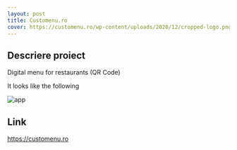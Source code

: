 ```yaml
---
layout: post
title: Customenu.ro
cover: https://customenu.ro/wp-content/uploads/2020/12/cropped-logo.png
---
```


## Descriere proiect
Digital menu for restaurants (QR Code)

It looks like the following

![app](https://customenu.ro/wp-content/uploads/2021/01/customenu-app-1200x867.png)

## Link

<https://customenu.ro>